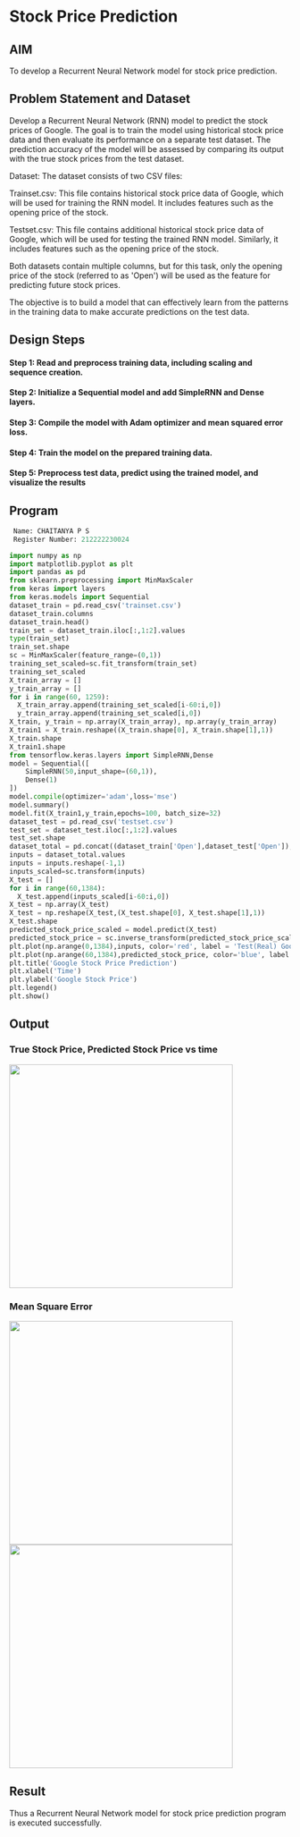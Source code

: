 # Stock Price Prediction

## AIM

To develop a Recurrent Neural Network model for stock price prediction.

## Problem Statement and Dataset
Develop a Recurrent Neural Network (RNN) model to predict the stock prices of Google. The goal is to train the model using historical stock price data and then evaluate its performance on a separate test dataset. The prediction accuracy of the model will be assessed by comparing its output with the true stock prices from the test dataset.

Dataset: The dataset consists of two CSV files:

Trainset.csv: This file contains historical stock price data of Google, which will be used for training the RNN model. It includes features such as the opening price of the stock.

Testset.csv: This file contains additional historical stock price data of Google, which will be used for testing the trained RNN model. Similarly, it includes features such as the opening price of the stock.

Both datasets contain multiple columns, but for this task, only the opening price of the stock (referred to as 'Open') will be used as the feature for predicting future stock prices.

The objective is to build a model that can effectively learn from the patterns in the training data to make accurate predictions on the test data.

## Design Steps

#### Step 1: Read and preprocess training data, including scaling and sequence creation.
#### Step 2: Initialize a Sequential model and add SimpleRNN and Dense layers.
#### Step 3: Compile the model with Adam optimizer and mean squared error loss.
#### Step 4: Train the model on the prepared training data.
#### Step 5: Preprocess test data, predict using the trained model, and visualize the results

## Program
``` python
 Name: CHAITANYA P S
 Register Number: 212222230024

import numpy as np
import matplotlib.pyplot as plt
import pandas as pd
from sklearn.preprocessing import MinMaxScaler
from keras import layers
from keras.models import Sequential
dataset_train = pd.read_csv('trainset.csv')
dataset_train.columns
dataset_train.head()
train_set = dataset_train.iloc[:,1:2].values
type(train_set)
train_set.shape
sc = MinMaxScaler(feature_range=(0,1))
training_set_scaled=sc.fit_transform(train_set)
training_set_scaled
X_train_array = []
y_train_array = []
for i in range(60, 1259):
  X_train_array.append(training_set_scaled[i-60:i,0])
  y_train_array.append(training_set_scaled[i,0])
X_train, y_train = np.array(X_train_array), np.array(y_train_array)
X_train1 = X_train.reshape((X_train.shape[0], X_train.shape[1],1))
X_train.shape
X_train1.shape
from tensorflow.keras.layers import SimpleRNN,Dense
model = Sequential([
    SimpleRNN(50,input_shape=(60,1)),
    Dense(1)
])
model.compile(optimizer='adam',loss='mse')
model.summary()
model.fit(X_train1,y_train,epochs=100, batch_size=32)
dataset_test = pd.read_csv('testset.csv')
test_set = dataset_test.iloc[:,1:2].values
test_set.shape
dataset_total = pd.concat((dataset_train['Open'],dataset_test['Open']),axis=0)
inputs = dataset_total.values
inputs = inputs.reshape(-1,1)
inputs_scaled=sc.transform(inputs)
X_test = []
for i in range(60,1384):
  X_test.append(inputs_scaled[i-60:i,0])
X_test = np.array(X_test)
X_test = np.reshape(X_test,(X_test.shape[0], X_test.shape[1],1))
X_test.shape
predicted_stock_price_scaled = model.predict(X_test)
predicted_stock_price = sc.inverse_transform(predicted_stock_price_scaled)
plt.plot(np.arange(0,1384),inputs, color='red', label = 'Test(Real) Google stock price')
plt.plot(np.arange(60,1384),predicted_stock_price, color='blue', label = 'Predicted Google stock price')
plt.title('Google Stock Price Prediction')
plt.xlabel('Time')
plt.ylabel('Google Stock Price')
plt.legend()
plt.show()

```
## Output

### True Stock Price, Predicted Stock Price vs time
<img src= "https://github.com/chaitanya18c/rnn-stock-price-prediction/assets/119392724/03bd05ee-f88c-40e1-b361-00df2adc2abc" width=400 >

### Mean Square Error
<img src="https://github.com/chaitanya18c/rnn-stock-price-prediction/assets/119392724/bdc47c50-d7d2-4b84-b6e5-306301fa2084" width=400>
<img src="https://github.com/chaitanya18c/rnn-stock-price-prediction/assets/119392724/3bc831c6-9849-4a48-905a-37c5f6f83288" width=400>

## Result
Thus a Recurrent Neural Network model for stock price prediction program is executed successfully.
